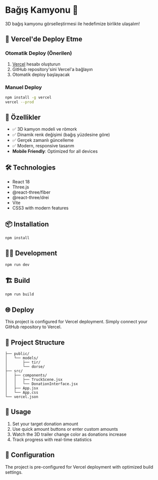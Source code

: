 # Bağış Kamyonu 🚛

3D bağış kamyonu görselleştirmesi ile hedefimize birlikte ulaşalım!

## 🚀 Vercel'de Deploy Etme

### Otomatik Deploy (Önerilen)
1. [Vercel](https://vercel.com) hesabı oluşturun
2. GitHub repository'sini Vercel'a bağlayın  
3. Otomatik deploy başlayacak

### Manuel Deploy
```bash
npm install -g vercel
vercel --prod
```

## 🎯 Özellikler

- ✅ 3D kamyon modeli ve römork
- ✅ Dinamik renk değişimi (bağış yüzdesine göre)
- ✅ Gerçek zamanlı güncelleme
- ✅ Modern, responsive tasarım
- **Mobile Friendly**: Optimized for all devices

## 🛠️ Technologies

- React 18
- Three.js
- @react-three/fiber
- @react-three/drei
- Vite
- CSS3 with modern features

## 📦 Installation

```bash
npm install
```

## 🏃‍♂️ Development

```bash
npm run dev
```

## 🏗️ Build

```bash
npm run build
```

## 🌐 Deploy

This project is configured for Vercel deployment. Simply connect your GitHub repository to Vercel.

## 📁 Project Structure

```
├── public/
│   └── models/
│       ├── tir/
│       └── dorse/
├── src/
│   ├── components/
│   │   ├── TruckScene.jsx
│   │   └── DonationInterface.jsx
│   ├── App.jsx
│   └── App.css
└── vercel.json
```

## 🎯 Usage

1. Set your target donation amount
2. Use quick amount buttons or enter custom amounts
3. Watch the 3D trailer change color as donations increase
4. Track progress with real-time statistics

## 🔧 Configuration

The project is pre-configured for Vercel deployment with optimized build settings.
